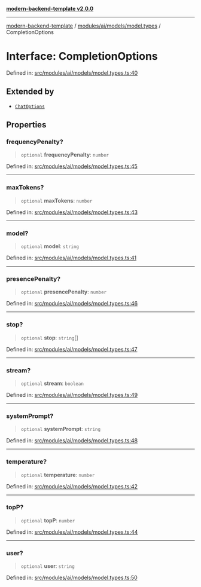 [**modern-backend-template v2.0.0**](../../../../../README.md)

***

[modern-backend-template](../../../../../modules.md) / [modules/ai/models/model.types](../README.md) / CompletionOptions

# Interface: CompletionOptions

Defined in: [src/modules/ai/models/model.types.ts:40](https://github.com/maemreyo/saas-4cus-nodejs/blob/2a5b3f3aa11335dfa561e80e1feabb8e6084261e/src/modules/ai/models/model.types.ts#L40)

## Extended by

- [`ChatOptions`](ChatOptions.md)

## Properties

### frequencyPenalty?

> `optional` **frequencyPenalty**: `number`

Defined in: [src/modules/ai/models/model.types.ts:45](https://github.com/maemreyo/saas-4cus-nodejs/blob/2a5b3f3aa11335dfa561e80e1feabb8e6084261e/src/modules/ai/models/model.types.ts#L45)

***

### maxTokens?

> `optional` **maxTokens**: `number`

Defined in: [src/modules/ai/models/model.types.ts:43](https://github.com/maemreyo/saas-4cus-nodejs/blob/2a5b3f3aa11335dfa561e80e1feabb8e6084261e/src/modules/ai/models/model.types.ts#L43)

***

### model?

> `optional` **model**: `string`

Defined in: [src/modules/ai/models/model.types.ts:41](https://github.com/maemreyo/saas-4cus-nodejs/blob/2a5b3f3aa11335dfa561e80e1feabb8e6084261e/src/modules/ai/models/model.types.ts#L41)

***

### presencePenalty?

> `optional` **presencePenalty**: `number`

Defined in: [src/modules/ai/models/model.types.ts:46](https://github.com/maemreyo/saas-4cus-nodejs/blob/2a5b3f3aa11335dfa561e80e1feabb8e6084261e/src/modules/ai/models/model.types.ts#L46)

***

### stop?

> `optional` **stop**: `string`[]

Defined in: [src/modules/ai/models/model.types.ts:47](https://github.com/maemreyo/saas-4cus-nodejs/blob/2a5b3f3aa11335dfa561e80e1feabb8e6084261e/src/modules/ai/models/model.types.ts#L47)

***

### stream?

> `optional` **stream**: `boolean`

Defined in: [src/modules/ai/models/model.types.ts:49](https://github.com/maemreyo/saas-4cus-nodejs/blob/2a5b3f3aa11335dfa561e80e1feabb8e6084261e/src/modules/ai/models/model.types.ts#L49)

***

### systemPrompt?

> `optional` **systemPrompt**: `string`

Defined in: [src/modules/ai/models/model.types.ts:48](https://github.com/maemreyo/saas-4cus-nodejs/blob/2a5b3f3aa11335dfa561e80e1feabb8e6084261e/src/modules/ai/models/model.types.ts#L48)

***

### temperature?

> `optional` **temperature**: `number`

Defined in: [src/modules/ai/models/model.types.ts:42](https://github.com/maemreyo/saas-4cus-nodejs/blob/2a5b3f3aa11335dfa561e80e1feabb8e6084261e/src/modules/ai/models/model.types.ts#L42)

***

### topP?

> `optional` **topP**: `number`

Defined in: [src/modules/ai/models/model.types.ts:44](https://github.com/maemreyo/saas-4cus-nodejs/blob/2a5b3f3aa11335dfa561e80e1feabb8e6084261e/src/modules/ai/models/model.types.ts#L44)

***

### user?

> `optional` **user**: `string`

Defined in: [src/modules/ai/models/model.types.ts:50](https://github.com/maemreyo/saas-4cus-nodejs/blob/2a5b3f3aa11335dfa561e80e1feabb8e6084261e/src/modules/ai/models/model.types.ts#L50)
